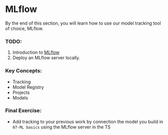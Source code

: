 # MLflow
By the end of this section, you will learn how to use our model tracking tool of choice, MLflow.

### TODO:
1. Introduction to [MLflow](https://www.databricks.com/blog/2018/06/05/introducing-mlflow-an-open-source-machine-learning-platform.html)
2. Deploy an MLflow server locally.

### Key Concepts:
- Tracking
- Model Registry
- Projects
- Models

### Final Exercise:
- Add tracking to your previous work by connection the model you build in `07-ML basics` using the MLflow server in the TS
